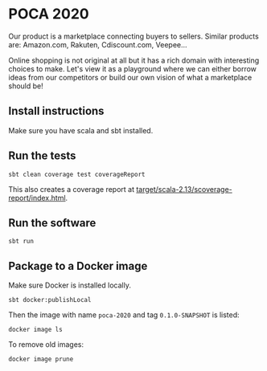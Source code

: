 # POCA 2020

Our product is a marketplace connecting buyers to sellers. Similar products are: Amazon.com, Rakuten, Cdiscount.com, Veepee...

Online shopping is not original at all but it has a rich domain with interesting choices to make. Let's view it as a playground where we can either borrow ideas from our competitors or build our own vision of what a marketplace should be!

## Install instructions

Make sure you have scala and sbt installed.

## Run the tests

```
sbt clean coverage test coverageReport
```

This also creates a coverage report at [target/scala-2.13/scoverage-report/index.html](target/scala-2.13/scoverage-report/index.html).


## Run the software

```
sbt run
```

## Package to a Docker image

Make sure Docker is installed locally.

```
sbt docker:publishLocal
```

Then the image with name `poca-2020` and tag `0.1.0-SNAPSHOT` is listed:

```
docker image ls
```

To remove old images:

```
docker image prune
```
